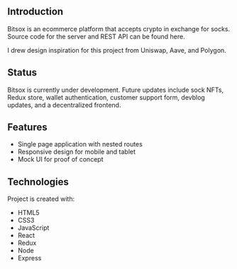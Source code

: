 ## Introduction

Bitsox is an ecommerce platform that accepts crypto in exchange for socks. Source code for the server and REST API can be found here.

I drew design inspiration for this project from Uniswap, Aave, and Polygon.

## Status

Bitsox is currently under development. Future updates include sock NFTs, Redux store, wallet authentication, customer support form, devblog updates, and a decentralized frontend.

## Features

- Single page application with nested routes
- Responsive design for mobile and tablet
- Mock UI for proof of concept

## Technologies

Project is created with:

- HTML5
- CSS3
- JavaScript
- React
- Redux
- Node
- Express
